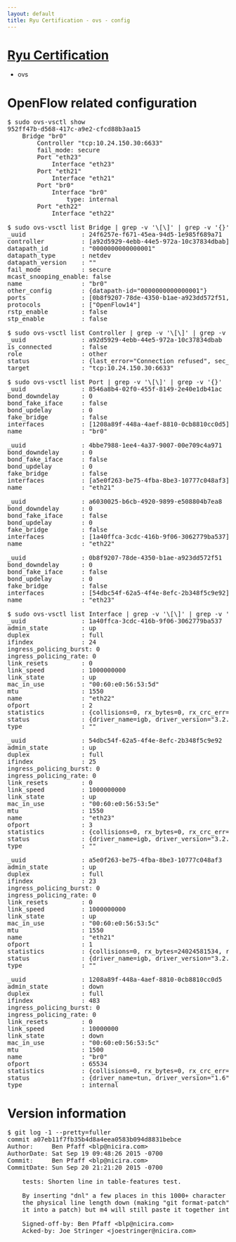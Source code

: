 ```yaml
---
layout: default
title: Ryu Certification - ovs - config
---
```

# [Ryu Certification](http://osrg.github.io/ryu/certification.html)
* ovs 

# OpenFlow related configuration
<pre>
$ sudo ovs-vsctl show
952ff47b-d568-417c-a9e2-cfcd88b3aa15
    Bridge "br0"
        Controller "tcp:10.24.150.30:6633"
        fail_mode: secure
        Port "eth23"
            Interface "eth23"
        Port "eth21"
            Interface "eth21"
        Port "br0"
            Interface "br0"
                type: internal
        Port "eth22"
            Interface "eth22"

$ sudo ovs-vsctl list Bridge | grep -v '\[\]' | grep -v '{}'
_uuid               : 24f6257e-f671-45ea-94d5-1e985f689a71
controller          : [a92d5929-4ebb-44e5-972a-10c37834dbab]
datapath_id         : "0000000000000001"
datapath_type       : netdev
datapath_version    : "<built-in>"
fail_mode           : secure
mcast_snooping_enable: false
name                : "br0"
other_config        : {datapath-id="0000000000000001"}
ports               : [0b8f9207-78de-4350-b1ae-a923dd572f51, 4bbe7988-1ee4-4a37-9007-00e709c4a971, 8546a8b4-02f0-455f-8149-2e40e1db41ac, a6030025-b6cb-4920-9899-e508804b7ea8]
protocols           : ["OpenFlow14"]
rstp_enable         : false
stp_enable          : false

$ sudo ovs-vsctl list Controller | grep -v '\[\]' | grep -v '{}'
_uuid               : a92d5929-4ebb-44e5-972a-10c37834dbab
is_connected        : false
role                : other
status              : {last_error="Connection refused", sec_since_disconnect="1", state=BACKOFF}
target              : "tcp:10.24.150.30:6633"

$ sudo ovs-vsctl list Port | grep -v '\[\]' | grep -v '{}'
_uuid               : 8546a8b4-02f0-455f-8149-2e40e1db41ac
bond_downdelay      : 0
bond_fake_iface     : false
bond_updelay        : 0
fake_bridge         : false
interfaces          : [1208a89f-448a-4aef-8810-0cb8810cc0d5]
name                : "br0"

_uuid               : 4bbe7988-1ee4-4a37-9007-00e709c4a971
bond_downdelay      : 0
bond_fake_iface     : false
bond_updelay        : 0
fake_bridge         : false
interfaces          : [a5e0f263-be75-4fba-8be3-10777c048af3]
name                : "eth21"

_uuid               : a6030025-b6cb-4920-9899-e508804b7ea8
bond_downdelay      : 0
bond_fake_iface     : false
bond_updelay        : 0
fake_bridge         : false
interfaces          : [1a40ffca-3cdc-416b-9f06-3062779ba537]
name                : "eth22"

_uuid               : 0b8f9207-78de-4350-b1ae-a923dd572f51
bond_downdelay      : 0
bond_fake_iface     : false
bond_updelay        : 0
fake_bridge         : false
interfaces          : [54dbc54f-62a5-4f4e-8efc-2b348f5c9e92]
name                : "eth23"

$ sudo ovs-vsctl list Interface | grep -v '\[\]' | grep -v '{}'
_uuid               : 1a40ffca-3cdc-416b-9f06-3062779ba537
admin_state         : up
duplex              : full
ifindex             : 24
ingress_policing_burst: 0
ingress_policing_rate: 0
link_resets         : 0
link_speed          : 1000000000
link_state          : up
mac_in_use          : "00:60:e0:56:53:5d"
mtu                 : 1550
name                : "eth22"
ofport              : 2
statistics          : {collisions=0, rx_bytes=0, rx_crc_err=0, rx_dropped=0, rx_errors=0, rx_frame_err=0, rx_over_err=0, rx_packets=0, tx_bytes=18089315792, tx_dropped=0, tx_errors=0, tx_packets=12064077}
status              : {driver_name=igb, driver_version="3.2.10-k", firmware_version="2.10-9"}
type                : ""

_uuid               : 54dbc54f-62a5-4f4e-8efc-2b348f5c9e92
admin_state         : up
duplex              : full
ifindex             : 25
ingress_policing_burst: 0
ingress_policing_rate: 0
link_resets         : 0
link_speed          : 1000000000
link_state          : up
mac_in_use          : "00:60:e0:56:53:5e"
mtu                 : 1550
name                : "eth23"
ofport              : 3
statistics          : {collisions=0, rx_bytes=0, rx_crc_err=0, rx_dropped=0, rx_errors=0, rx_frame_err=0, rx_over_err=0, rx_packets=0, tx_bytes=1176922500, tx_dropped=0, tx_errors=0, tx_packets=784615}
status              : {driver_name=igb, driver_version="3.2.10-k", firmware_version="2.10-9"}
type                : ""

_uuid               : a5e0f263-be75-4fba-8be3-10777c048af3
admin_state         : up
duplex              : full
ifindex             : 23
ingress_policing_burst: 0
ingress_policing_rate: 0
link_resets         : 0
link_speed          : 1000000000
link_state          : up
mac_in_use          : "00:60:e0:56:53:5c"
mtu                 : 1550
name                : "eth21"
ofport              : 1
statistics          : {collisions=0, rx_bytes=24024581534, rx_crc_err=0, rx_dropped=0, rx_errors=0, rx_frame_err=0, rx_over_err=0, rx_packets=16026376, tx_bytes=0, tx_dropped=0, tx_errors=0, tx_packets=0}
status              : {driver_name=igb, driver_version="3.2.10-k", firmware_version="2.10-9"}
type                : ""

_uuid               : 1208a89f-448a-4aef-8810-0cb8810cc0d5
admin_state         : down
duplex              : full
ifindex             : 483
ingress_policing_burst: 0
ingress_policing_rate: 0
link_resets         : 0
link_speed          : 10000000
link_state          : down
mac_in_use          : "00:60:e0:56:53:5c"
mtu                 : 1500
name                : "br0"
ofport              : 65534
statistics          : {collisions=0, rx_bytes=0, rx_crc_err=0, rx_dropped=0, rx_errors=0, rx_frame_err=0, rx_over_err=0, rx_packets=0, tx_bytes=0, tx_dropped=0, tx_errors=0, tx_packets=0}
status              : {driver_name=tun, driver_version="1.6", firmware_version="N/A"}
type                : internal
</pre>

# Version information
<pre>
$ git log -1 --pretty=fuller
commit a07eb11f7fb35b4d8a4eea0583b094d8831bebce
Author:     Ben Pfaff &lt;blp@nicira.com&gt;
AuthorDate: Sat Sep 19 09:48:26 2015 -0700
Commit:     Ben Pfaff &lt;blp@nicira.com&gt;
CommitDate: Sun Sep 20 21:21:20 2015 -0700

    tests: Shorten line in table-features test.
    
    By inserting &quot;dnl&quot; a few places in this 1000+ character line, we bring
    the physical line length down &#40;making &quot;git format-patch&quot; willing to put
    it into a patch&#41; but m4 will still paste it together into a single line.
    
    Signed-off-by: Ben Pfaff &lt;blp@nicira.com&gt;
    Acked-by: Joe Stringer &lt;joestringer@nicira.com&gt;
</pre>
